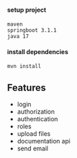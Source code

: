#### setup project
```editorconfig
maven
springboot 3.1.1
java 17
```
#### install dependencies 
```editorconfig
mvn install
```

## Features
- login
- authorization 
- authentication
- roles
- upload files
- documentation api
- send email